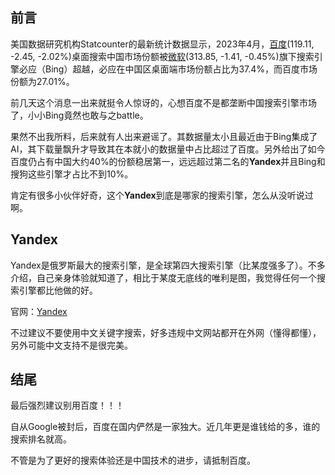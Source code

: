 ## 前言

美国数据研究机构Statcounter的最新统计数据显示，2023年4月，[百度](https://stock.finance.sina.com.cn/usstock/quotes/BIDU.html)(119.11, -2.45, -2.02%)桌面搜索中国市场份额被[微软](https://stock.finance.sina.com.cn/usstock/quotes/MSFT.html)(313.85, -1.41, -0.45%)旗下搜索引擎必应（Bing）超越，必应在中国区桌面端市场份额占比为37.4%，而百度市场份额为27.01%。

前几天这个消息一出来就挺令人惊讶的，心想百度不是都垄断中国搜索引擎市场了，小小Bing竟然也敢与之battle。

果然不出我所料，后来就有人出来避谣了。其数据量太小且最近由于Bing集成了AI，其下载量飘升才导致其在本就小的数据量中占比超过了百度。另外给出了如今百度仍占有中国大约40%的份额稳居第一，远远超过第二名的**Yandex**并且Bing和搜狗这些引擎才占比不到10%。

肯定有很多小伙伴好奇，这个**Yandex**到底是哪家的搜索引擎，怎么从没听说过啊。

## Yandex

Yandex是俄罗斯最大的搜索引擎，是全球第四大搜索引擎（比某度强多了）。不多介绍，自己亲身体验就知道了，相比于某度无底线的唯利是图，我觉得任何一个搜索引擎都比他做的好。

官网：[Yandex](https://yandex.com/)

不过建议不要使用中文关键字搜索，好多违规中文网站都开在外网（懂得都懂），另外可能中文支持不是很完美。

## 结尾

最后强烈建议别用百度！！！

自从Google被封后，百度在国内俨然是一家独大。近几年更是谁钱给的多，谁的搜索排名就高。

不管是为了更好的搜索体验还是中国技术的进步，请抵制百度。